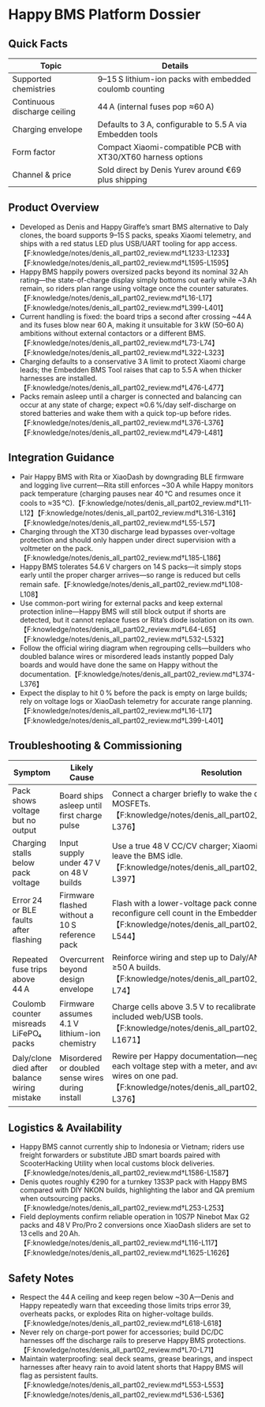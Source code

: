 # Happy BMS Platform Dossier

## Quick Facts
| Topic | Details |
| --- | --- |
| Supported chemistries | 9–15 S lithium-ion packs with embedded coulomb counting | 
| Continuous discharge ceiling | 44 A (internal fuses pop ≈60 A) |
| Charging envelope | Defaults to 3 A, configurable to 5.5 A via Embedden tools |
| Form factor | Compact Xiaomi-compatible PCB with XT30/XT60 harness options |
| Channel & price | Sold direct by Denis Yurev around €69 plus shipping |

## Product Overview
- Developed as Denis and Happy Giraffe’s smart BMS alternative to Daly clones, the board supports 9–15 S packs, speaks Xiaomi telemetry, and ships with a red status LED plus USB/UART tooling for app access.【F:knowledge/notes/denis_all_part02_review.md†L1233-L1233】【F:knowledge/notes/denis_all_part02_review.md†L1595-L1595】
- Happy BMS happily powers oversized packs beyond its nominal 32 Ah rating—the state-of-charge display simply bottoms out early while ~3 Ah remain, so riders plan range using voltage once the counter saturates.【F:knowledge/notes/denis_all_part02_review.md†L16-L17】【F:knowledge/notes/denis_all_part02_review.md†L399-L401】
- Current handling is fixed: the board trips a second after crossing ~44 A and its fuses blow near 60 A, making it unsuitable for 3 kW (50–60 A) ambitions without external contactors or a different BMS.【F:knowledge/notes/denis_all_part02_review.md†L73-L74】【F:knowledge/notes/denis_all_part02_review.md†L322-L323】
- Charging defaults to a conservative 3 A limit to protect Xiaomi charge leads; the Embedden BMS Tool raises that cap to 5.5 A when thicker harnesses are installed.【F:knowledge/notes/denis_all_part02_review.md†L476-L477】
- Packs remain asleep until a charger is connected and balancing can occur at any state of charge; expect ≈0.6 %/day self-discharge on stored batteries and wake them with a quick top-up before rides.【F:knowledge/notes/denis_all_part02_review.md†L376-L376】【F:knowledge/notes/denis_all_part02_review.md†L479-L481】

## Integration Guidance
- Pair Happy BMS with Rita or XiaoDash by downgrading BLE firmware and logging live current—Rita still enforces ~30 A while Happy monitors pack temperature (charging pauses near 40 °C and resumes once it cools to ≈35 °C).【F:knowledge/notes/denis_all_part02_review.md†L11-L12】【F:knowledge/notes/denis_all_part02_review.md†L316-L316】【F:knowledge/notes/denis_all_part02_review.md†L55-L57】
- Charging through the XT30 discharge lead bypasses over-voltage protection and should only happen under direct supervision with a voltmeter on the pack.【F:knowledge/notes/denis_all_part02_review.md†L185-L186】
- Happy BMS tolerates 54.6 V chargers on 14 S packs—it simply stops early until the proper charger arrives—so range is reduced but cells remain safe.【F:knowledge/notes/denis_all_part02_review.md†L108-L108】
- Use common-port wiring for external packs and keep external protection inline—Happy BMS will still block output if shorts are detected, but it cannot replace fuses or Rita’s diode isolation on its own.【F:knowledge/notes/denis_all_part02_review.md†L64-L65】【F:knowledge/notes/denis_all_part02_review.md†L532-L532】
- Follow the official wiring diagram when regrouping cells—builders who doubled balance wires or misordered leads instantly popped Daly boards and would have done the same on Happy without the documentation.【F:knowledge/notes/denis_all_part02_review.md†L374-L376】
- Expect the display to hit 0 % before the pack is empty on large builds; rely on voltage logs or XiaoDash telemetry for accurate range planning.【F:knowledge/notes/denis_all_part02_review.md†L16-L17】【F:knowledge/notes/denis_all_part02_review.md†L399-L401】

## Troubleshooting & Commissioning
| Symptom | Likely Cause | Resolution |
| --- | --- | --- |
| Pack shows voltage but no output | Board ships asleep until first charge pulse | Connect a charger briefly to wake the discharge MOSFETs.【F:knowledge/notes/denis_all_part02_review.md†L376-L376】 |
| Charging stalls below pack voltage | Input supply under 47 V on 48 V builds | Use a true 48 V CC/CV charger; Xiaomi bricks at 42 V leave the BMS idle.【F:knowledge/notes/denis_all_part02_review.md†L396-L397】 |
| Error 24 or BLE faults after flashing | Firmware flashed without a 10 S reference pack | Flash with a lower-voltage pack connected, then reconfigure cell count in the Embedden app.【F:knowledge/notes/denis_all_part02_review.md†L543-L544】 |
| Repeated fuse trips above 44 A | Overcurrent beyond design envelope | Reinforce wiring and step up to Daly/ANT-class boards for ≥50 A builds.【F:knowledge/notes/denis_all_part02_review.md†L73-L74】 |
| Coulomb counter misreads LiFePO₄ packs | Firmware assumes 4.1 V lithium-ion chemistry | Charge cells above 3.5 V to recalibrate or monitor via the included web/USB tools.【F:knowledge/notes/denis_all_part02_review.md†L1670-L1671】 |
| Daly/clone died after balance wiring mistake | Misordered or doubled sense wires during install | Rewire per Happy documentation—negative first, confirm each voltage step with a meter, and avoid stacking two wires on one pad.【F:knowledge/notes/denis_all_part02_review.md†L374-L376】 |

## Logistics & Availability
- Happy BMS cannot currently ship to Indonesia or Vietnam; riders use freight forwarders or substitute JBD smart boards paired with ScooterHacking Utility when local customs block deliveries.【F:knowledge/notes/denis_all_part02_review.md†L1586-L1587】
- Denis quotes roughly €290 for a turnkey 13S3P pack with Happy BMS compared with DIY NKON builds, highlighting the labor and QA premium when outsourcing packs.【F:knowledge/notes/denis_all_part02_review.md†L253-L253】
- Field deployments confirm reliable operation in 10S7P Ninebot Max G2 packs and 48 V Pro/Pro 2 conversions once XiaoDash sliders are set to 13 cells and 20 Ah.【F:knowledge/notes/denis_all_part02_review.md†L116-L117】【F:knowledge/notes/denis_all_part02_review.md†L1625-L1626】

## Safety Notes
- Respect the 44 A ceiling and keep regen below ~30 A—Denis and Happy repeatedly warn that exceeding those limits trips error 39, overheats packs, or explodes Rita on higher-voltage builds.【F:knowledge/notes/denis_all_part02_review.md†L618-L618】
- Never rely on charge-port power for accessories; build DC/DC harnesses off the discharge rails to preserve Happy BMS protections.【F:knowledge/notes/denis_all_part02_review.md†L70-L71】
- Maintain waterproofing: seal deck seams, grease bearings, and inspect harnesses after heavy rain to avoid latent shorts that Happy BMS will flag as persistent faults.【F:knowledge/notes/denis_all_part02_review.md†L553-L553】【F:knowledge/notes/denis_all_part02_review.md†L536-L536】
